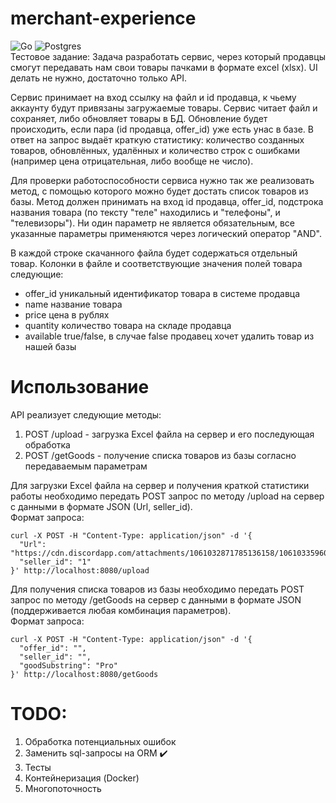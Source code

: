 # merchant-experience
![Go](https://img.shields.io/badge/go-%2300ADD8.svg?style=for-the-badge&logo=go&logoColor=white)
![Postgres](https://img.shields.io/badge/postgres-%23316192.svg?style=for-the-badge&logo=postgresql&logoColor=white)  
Тестовое задание:
Задача разработать сервис, через который продавцы смогут передавать нам свои товары пачками в формате excel (xlsx).
UI делать не нужно, достаточно только API.

Сервис принимает на вход ссылку на файл и id продавца, к чьему аккаунту будут привязаны загружаемые товары. Сервис читает файл и сохраняет, либо обновляет товары в БД. Обновление будет происходить, если пара (id продавца, offer_id) уже есть унас в базе. В ответ на запрос выдаёт краткую статистику: количество созданных товаров, обновлённых, удалённых и количество
строк с ошибками (например цена отрицательная, либо вообще не число).

Для проверки работоспособности сервиса нужно так же реализовать метод, с помощью которого можно будет достать список товаров
из базы. Метод должен принимать на вход id продавца, offer_id, подстрока названия товара (по тексту "теле" находились и
"телефоны", и "телевизоры"). Ни один параметр не является обязательным, все указанные параметры применяются через логический оператор "AND".

В каждой строке скачанного файла будет содержаться отдельный товар. Колонки в файле и соответствующие значения полей
товара следующие:

- offer_id уникальный идентификатор товара в системе продавца
- name название товара
- price цена в рублях
- quantity количество товара на складе продавца
- available true/false, в случае false продавец хочет удалить товар из нашей базы

# Использование

API реализует следующие методы:
1. POST /upload - загрузка Excel файла на сервер и его последующая обработка
2. POST /getGoods - получение списка товаров из базы согласно передаваемым параметрам

Для загрузки Excel файла на сервер и получения краткой статистики работы необходимо передать POST запрос по методу /upload на сервер c данными в формате JSON (Url, seller_id).  
Формат запроса:
```
curl -X POST -H "Content-Type: application/json" -d '{
  "Url": "https://cdn.discordapp.com/attachments/1061032871785136158/1061033596057567394/goods_initial.xlsx",
  "seller_id": "1"
}' http://localhost:8080/upload
```
Для получения списка товаров из базы необходимо передать POST запрос по методу /getGoods на сервер c данными в формате JSON (поддерживается любая комбинация параметров).  
Формат запроса:
```
curl -X POST -H "Content-Type: application/json" -d '{
  "offer_id": "",
  "seller_id": "",
  "goodSubstring": "Pro"
}' http://localhost:8080/getGoods
```
# TODO:  
1) Обработка потенциальных ошибок
2) Заменить sql-запросы на ORM :heavy_check_mark:
3) Тесты
4) Контейнеризация (Docker)
5) Многопоточность
